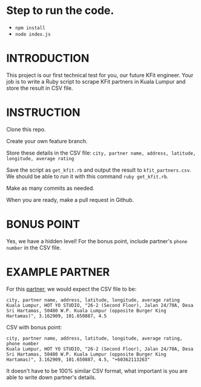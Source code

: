 # Step to run the code.
* `npm install`
* `node index.js`
# INTRODUCTION
This project is our first technical test for you, our future KFit engineer.
Your job is to write a Ruby script to scrape KFit partners in Kuala Lumpur and store the result in CSV file.

# INSTRUCTION
Clone this repo.

Create your own feature branch.

Store these details in the CSV file:
`city, partner name, address, latitude, longitude, average rating`

Save the script as `get_kfit.rb` and output the result to `kfit_partners.csv`. We should be able to run it with this command `ruby get_kfit.rb`. 

Make as many commits as needed.

When you are ready, make a pull request in Github.

# BONUS POINT
Yes, we have a hidden level! For the bonus point, include partner's `phone number` in the CSV file.

# EXAMPLE PARTNER

For this [partner](https://access.kfit.com/partners/517?city=kuala-lumpur), we would expect the CSV file to be:

```
city, partner name, address, latitude, longitude, average rating
Kuala Lumpur, HOT YO STUDIO, "26-2 (Second Floor), Jalan 24/70A, Desa Sri Hartamas, 50480 W.P. Kuala Lumpur (opposite Burger King Hartamas)", 3.162909, 101.650887, 4.5
```

CSV with bonus point:
```
city, partner name, address, latitude, longitude, average rating, phone number
Kuala Lumpur, HOT YO STUDIO, "26-2 (Second Floor), Jalan 24/70A, Desa Sri Hartamas, 50480 W.P. Kuala Lumpur (opposite Burger King Hartamas)", 3.162909, 101.650887, 4.5, "+60362113263"
```

It doesn't have to be 100% similar CSV format, what important is you are able to write down partner's details.
